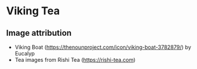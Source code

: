 # Viking Tea

## Image attribution

- Viking Boat (https://thenounproject.com/icon/viking-boat-3782879/) by Eucalyp
- Tea images from Rishi Tea (https://rishi-tea.com)